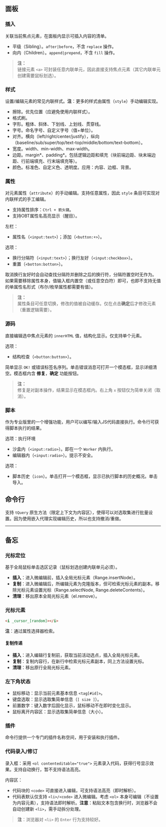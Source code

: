 ## 面板

### 插入

关联当前焦点元素，在面板内显示可插入内容的清单。

- 平级（Sibling）。`after|before`，不含 `replace` 操作。
- 向内（Children）。`append|prepend`，不含 `fill` 操作。

> **注：**<br>
> 链接元素 `<a>` 可封装任意内联单元，因此直接支持焦点元素（其它内联单元创建需要鼠标划选）。


### 样式

设置/编辑元素的常见内联样式。**注**：更多的样式由属性（`style`）手动编辑实现。

- 擦除。优先位置（应避免使用内联样式）。
- 格式刷。
- 字形。粗体、斜体、下划线、上划线、贯穿线。
- 字号。命名字号、自定义字号（值+单位）。
- 对齐。横向（left/right/center/justify），纵向（baseline/sub/super/top/text-top/middle/bottom/text-bottom）。
- 宽度。width、min-width、max-width。
- 边距。margin*、padding*。包括逻辑边距和填充（块前端边距、块末端边距、行前端填充、行末端填充等）。
- 颜色。标准色、自定义色、透明度。应用：内容、边框、背景。



### 属性

对元素属性（`attribute`）的手动编辑。支持任意属性，因此 `style` 条目可实现对内联样式的手工编辑。

- 支持属性排序：`Ctrl + 箭头键`。
- 支持OBT属性名高亮显示（醒目）。

左栏：

- 属性名（`<input:text>`）；添加（`<button:+>`）。

选项：

- 换行分隔符（`<input:text>`）；换行友好（`<input:checkbox>`）。
- 重置（`<botton:botton>`）。

取消换行友好时会自动查找分隔符并删除之后的换行符，分隔符置空时无作为。
如果需要移除属性本身，值输入框内置空（或任意空白符）即可，也即不支持无值的单属性名形式（布尔/枚举属性都需要有值）。

> **注：**<br>
> 属性条目可任意切换，修改的值被自动缓存。仅在点击**确定**后才修改元素（重置逻辑需要）。


### 源码

直接编辑选中焦点元素的 `innerHTML` 值，结构化显示。仅支持单个元素。

选项：

- 结构检查（`<button:button>`）。

简单显示 `OK!` 或错误标签名序列。单击错误消息可打开一个模态框，显示详细清空。模态框内含 **修复**，**确定** 功能按钮。

> **注：**<br>
> 修复是对副本操作，结果显示在模态框内。右上角 `x` 按钮仅为简单关闭（取消）。


### 脚本

作为专业版里的一个增强功能，用户可以编写/输入JS代码直接执行。命令行可获得脚本执行的结果。

选项：执行环境

- 沙盒内（`<input:radio>`）。即在一个 `Worker` 内执行。
- 编辑器内（`<input:radio>`）。提示不安全。

选项：

- 脚本历史（`icon`）。单击打开一个模态框，显示已执行脚本的历史概况。单击导入。



## 命令行

支持 `tQuery` 原生方法（限定上下文为内容区），使得可以对选取集进行批量设置。因为使用嵌入代理实现编辑历史，所以也支持撤消/重做。


------------------------------------------------------------------------------


## 备忘

### 光标定位

基于全局鼠标单击选区记录（鼠标划选创建内联单元必须）。

- **插入**：进入微编辑前，插入全局光标元素（Range.insertNode）。
- **复制**：进入微编辑后，所编辑元素为克隆版本，但可检索光标元素的副本。移除光标元素设置光标（Range.selectNode, Range.deleteContents）。
- **清理**：移出原本全局光标元素（el.remove）。


### 光标元素

```html
<i _cursor_[random]></i>
```

**注**：通过属性选择器检索。


#### 复制传递

- **插入**：进入编辑行复制前，获取当前活动选点，插入全局光标元素。
- **复制**：复制内容行，在新行中检索光标元素副本，同上方法设置光标。
- **清理**：移出原行全局光标元素。


### 左下角状态

- 鼠标移动：显示当前元素基本信息 `<tag[#id]>`。
- 键盘选取：显示选取集简单信息（`[ size ]`）。
- 前置数字：键入数字后固化显示，鼠标移动不在即时变化显示。
- 鼠标离开内容区：显示选取集简单信息（大小）。


### 插件

命令行提供一个专门的插件名称空间，用于安装和执行插件。


### 代码录入/修订

录入框：采用 `<ol contenteditable="true">` 元素录入代码，获得行号显示效果。支持自动换行，暂不支持语法高亮。

内容区：

- 代码块的 `<code>` 可直接进入编辑，可支持语法高亮（即时解析）。
- 代码表默认仅支持 `<li>/<code>` 进入微编辑。考虑 `<ol>` 本身可编辑（不设置为内容元素），支持语法即时解析。**注意**：粘贴文本包含换行时，浏览器不会自动创建新 `<li>`，需手动拆分处理。

> **注**：浏览器对 `<li>` 的 `Enter` 行为支持较好。
